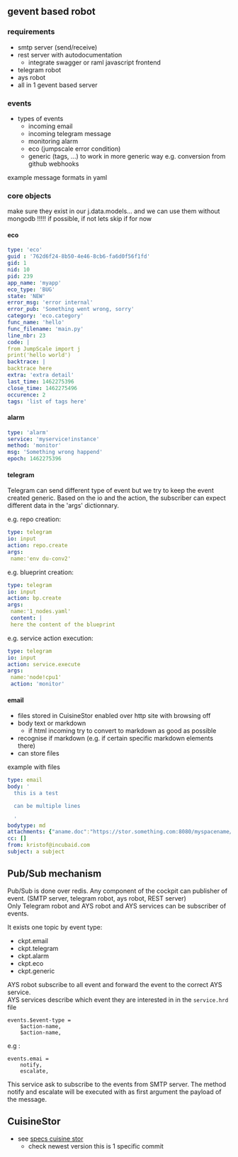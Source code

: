 
## gevent based robot

### requirements

- smtp server (send/receive)
- rest server with autodocumentation
	- integrate swagger or raml javascript frontend
- telegram robot
- ays robot
- all in 1 gevent based server  


### events

- types of events
	- incoming email
	- incoming telegram message
	- monitoring alarm
	- eco (jumpscale error condition)
	- generic (tags, ...) to work in more generic way e.g. conversion from github webhooks

example message formats in yaml


### core objects

make sure they exist in our j.data.models...
and we can use them without mongodb !!!!! if possible, if not lets skip if for now

#### eco

```yaml
type: 'eco'
guid : '762d6f24-8b50-4e46-8cb6-fa6d0f56f1fd'
gid: 1
nid: 10
pid: 239
app_name: 'myapp'
eco_type: 'BUG'
state: 'NEW'
error_msg: 'error internal'
error_pub: 'Something went wrong, sorry'
category: 'eco.category'
func_name: 'hello'
func_filename: 'main.py'
line_nbr: 23
code: |
from JumpScale import j
print('hello world')
backtrace: |
backtrace here
extra: 'extra detail'
last_time: 1462275396
close_time: 1462275496
occurence: 2
tags: 'list of tags here'
```


#### alarm

```yaml
type: 'alarm'
service: 'myservice!instance'
method: 'monitor'
msg: 'Something wrong happend'
epoch: 1462275396
```


#### telegram
Telegram can send different type of event but we try to keep the event created generic.
Based on the io and the action, the subscriber can expect different data in the 'args' dictionnary.

e.g. repo creation:
```yaml
type: telegram
io: input
action: repo.create
args:
 name:'env du-conv2'
```
e.g. blueprint creation:
```yaml
type: telegram
io: input
action: bp.create
args:
 name:'1_nodes.yaml'
 content: |
 here the content of the blueprint
```
e.g. service action execution:
```yaml
type: telegram
io: input
action: service.execute
args:
 name:'node!cpu1'
 action: 'monitor'
```
#### email

- files stored in CuisineStor enabled over http site with browsing off
- body text or markdown
	- if html incoming try to convert to markdown as good as possible 
- recognise if markdown (e.g. if certain specific markdown elements there)
- can store files

example with files



```yaml
type: email
body: '
  this is a test

  can be multiple lines

  '
bodytype: md
attachments: {"aname.doc":"https://stor.something.com:8080/myspacename/aa/bb/aabbccddeeffgghh",...}
cc: []
from: kristof@incubaid.com
subject: a subject
```

## Pub/Sub mechanism 
Pub/Sub is done over redis.
Any component of the cockpit can publisher of event. (SMTP server, telegram robot, ays robot, REST server)  
Only Telegram robot and AYS robot and AYS services can be subscriber of events.  

It exists one topic by event type:
- ckpt.email
- ckpt.telegram
- ckpt.alarm
- ckpt.eco
- ckpt.generic

AYS robot subscribe to all event and forward the event to the correct AYS service.  
AYS services describe which event they are interested in in the `service.hrd` file  
```
events.$event-type = 
	$action-name,
	$action-name,
```
e.g : 
```
events.emai = 
	notify,
	escalate,
```
This service ask to subscribe to the events from SMTP server. The method notify and escalate will be executed with as first argument the payload of the message.

## CuisineStor

- see [specs cuisine stor](https://github.com/Jumpscale/jumpscale_core8/blob/77e9a2c6685783dd296c93b68411f41d58582708/lib/JumpScale/tools/cuisine/CuisineStor.py)
	- check newest version this is 1 specific commit 
